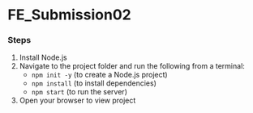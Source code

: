 # FE_Submission02

### Steps

1. Install Node.js
2. Navigate to the project folder and run the following from a terminal:
   - `npm init -y` (to create a Node.js project)
   - `npm install` (to install dependencies)
   - `npm start` (to run the server)
3. Open your browser to view project
